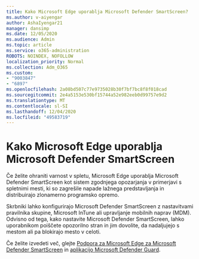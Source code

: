```yaml
---
title: Kako Microsoft Edge uporablja Microsoft Defender SmartScreen?
ms.author: v-aiyengar
author: AshaIyengar21
manager: dansimp
ms.date: 12/05/2020
ms.audience: Admin
ms.topic: article
ms.service: o365-administration
ROBOTS: NOINDEX, NOFOLLOW
localization_priority: Normal
ms.collection: Adm_O365
ms.custom:
- "9003847"
- "6897"
ms.openlocfilehash: 2a08bd507c77e9735028b30f7bf7bc8f8f018cad
ms.sourcegitcommit: 2e4a5153e530bf15744a52e982eeb0d99757e9d2
ms.translationtype: MT
ms.contentlocale: sl-SI
ms.lasthandoff: 12/04/2020
ms.locfileid: "49583719"
---
```

# <a name="how-microsoft-edge-uses-microsoft-defender-smartscreen"></a>Kako Microsoft Edge uporablja Microsoft Defender SmartScreen

Če želite ohraniti varnost v spletu, Microsoft Edge uporablja Microsoft Defender SmartScreen kot sistem zgodnjega opozarjanja v primerjavi s spletnimi mesti, ki so zagrešile napade lažnega predstavljanja in distribuirajo zlonamerno programsko opremo.

Skrbniki lahko konfigurirajo Microsoft Defender SmartScreen z nastavitvami pravilnika skupine, Microsoft InTune ali upravljanje mobilnih naprav (MDM). Odvisno od tega, kako nastavite Microsoft Defender SmartScreen, lahko uporabnikom poiščete opozorilno stran in jim dovolite, da nadaljujejo s mestom ali pa blokirajo mesto v celoti.

Če želite izvedeti več, glejte [Podpora za Microsoft Edge za Microsoft Defender SmartScreen](https://go.microsoft.com/fwlink/?linkid=2133081) in [aplikacijo Microsoft Defender Guard](https://go.microsoft.com/fwlink/?linkid=2132839).